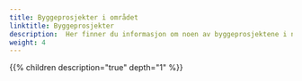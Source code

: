 ```yaml
---
title: Byggeprosjekter i området
linktitle: Byggeprosjekter
description:  Her finner du informasjon om noen av byggeprosjektene i nærheten av Setra. 
weight: 4
---
```




{{% children description="true" depth="1" %}}
